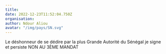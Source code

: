 ```yaml
---
title: 
date: 2022-12-23T11:52:04.750Z
organisation: 
author: Ndour Aliou
avatar: "/img/pays/SN.svg"
---
```


Le déshonneur de se dédire par la plus Grande Autorité du Sénégal je signe et persiste NON AU 3ÈME MANDAT